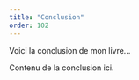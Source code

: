 ```yaml
---
title: "Conclusion"
order: 102
---
```


Voici la conclusion de mon livre...

Contenu de la conclusion ici.
